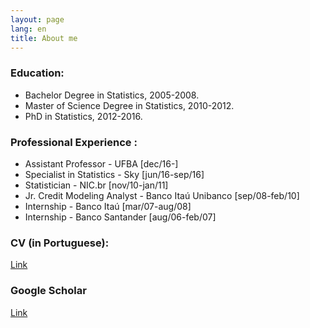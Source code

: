 ```yaml
---
layout: page
lang: en
title: About me
---
```


### Education:

* Bachelor Degree in Statistics, 2005-2008.
* Master of Science Degree in Statistics, 2010-2012.
* PhD in Statistics, 2012-2016.

### Professional Experience :
* Assistant Professor - UFBA [dec/16-]
* Specialist in Statistics - Sky [jun/16-sep/16]
* Statistician - NIC.br [nov/10-jan/11]
* Jr. Credit Modeling Analyst - Banco Itaú Unibanco [sep/08-feb/10]
* Internship - Banco Itaú [mar/07-aug/08]
* Internship - Banco Santander [aug/06-feb/07]


### CV (in Portuguese):

[Link](http://lattes.cnpq.br/1816139493443640)

### Google Scholar

[Link](https://scholar.google.com.br/citations?user=w-tFs3sAAAAJ&hl=en)